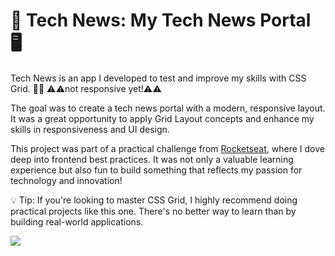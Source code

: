 <h1>🚀 Tech News: My Tech News Portal 🖥️</h1>

Tech News is an app I developed to test and improve my skills with CSS Grid. 🧑‍💻 ⚠️⚠️not responsive yet!⚠️⚠️

The goal was to create a tech news portal with a modern, responsive layout. It was a great opportunity to apply Grid Layout concepts and enhance my skills in responsiveness and UI design.

This project was part of a practical challenge from <a href="https://www.rocketseat.com.br/" target="_blank">Rocketseat</a>, where I dove deep into frontend best practices. It was not only a valuable learning experience but also fun to build something that reflects my passion for technology and innovation!

💡 Tip: If you're looking to master CSS Grid, I highly recommend doing practical projects like this one. There's no better way to learn than by building real-world applications.

<img src="https://github.com/user-attachments/assets/72936479-ab56-4678-853a-71fb0938f784">

